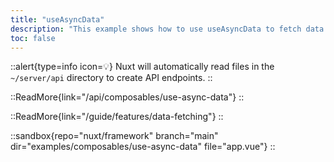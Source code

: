 ```yaml
---
title: "useAsyncData"
description: "This example shows how to use useAsyncData to fetch data from an API endpoint."
toc: false
---
```


::alert{type=info icon=💡}
Nuxt will automatically read files in the `~/server/api` directory to create API endpoints.
::

::ReadMore{link="/api/composables/use-async-data"}
::

::ReadMore{link="/guide/features/data-fetching"}
::

::sandbox{repo="nuxt/framework" branch="main" dir="examples/composables/use-async-data" file="app.vue"}
::
